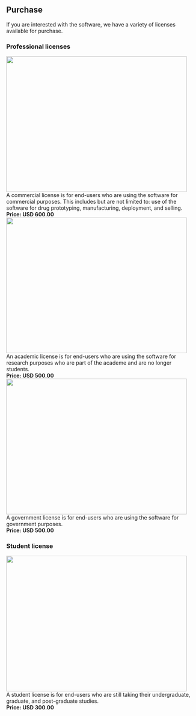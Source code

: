 ## Purchase

If you are interested with the software, we have a variety of licenses available for purchase.

### Professional licenses

<img src="https://raw.githubusercontent.com/leeseojun17/deepdrugsearch/master/graphics/dds_license_commercial.png" height="360px" width="480px">
<br>A commercial license is for end-users who are using the software for commercial purposes. This includes but are not limited to: use of the software for drug prototyping, manufacturing, deployment, and selling.<br>
<b>Price: USD 600.00</b>

<img src="https://raw.githubusercontent.com/leeseojun17/deepdrugsearch/master/graphics/dds_license_academic.png" height="360px" width="480px">
<br>An academic license is for end-users who are using the software for research purposes who are part of the academe and are no longer students.<br>
<b>Price: USD 500.00</b>

<img src="https://raw.githubusercontent.com/leeseojun17/deepdrugsearch/master/graphics/dds_license_government.png" height="360px" width="480px">
<br>A government license is for end-users who are using the software for government purposes.<br>
<b>Price: USD 500.00</b>

### Student license

<img src="https://raw.githubusercontent.com/leeseojun17/deepdrugsearch/master/graphics/dds_license_student.png" height="360px" width="480px">
<br>A student license is for end-users who are still taking their undergraduate, graduate, and post-graduate studies.<br>
<b>Price: USD 300.00</b>
